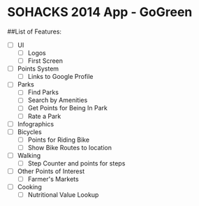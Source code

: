 SOHACKS 2014 App - GoGreen
=======
##List of Features:
- [ ] UI
  - [ ] Logos
  - [ ] First Screen
- [ ] Points System
  - [ ] Links to Google Profile
- [ ] Parks
  - [ ] Find Parks
  - [ ] Search by Amenities
  - [ ] Get Points for Being In Park
  - [ ] Rate a Park
- [ ] Infographics
- [ ] Bicycles
  - [ ] Points for Riding Bike
  - [ ] Show Bike Routes to location
- [ ] Walking
  - [ ] Step Counter and points for steps
- [ ] Other Points of Interest
  - [ ] Farmer's Markets
- [ ] Cooking
  - [ ] Nutritional Value Lookup

